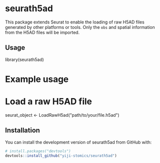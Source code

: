 # seurath5ad

This package extends Seurat to enable the loading of raw H5AD files generated by other platforms or tools. Only the `obs` and spatial information from the H5AD files will be imported.

## Usage

library(seurath5ad)

# Example usage
# Load a raw H5AD file
seurat_object <- LoadRawH5ad("path/to/your/file.h5ad")

## Installation

You can install the development version of seurath5ad from GitHub with:

```r
# install.packages("devtools")
devtools::install_github("yiji-stomics/seurath5ad")



